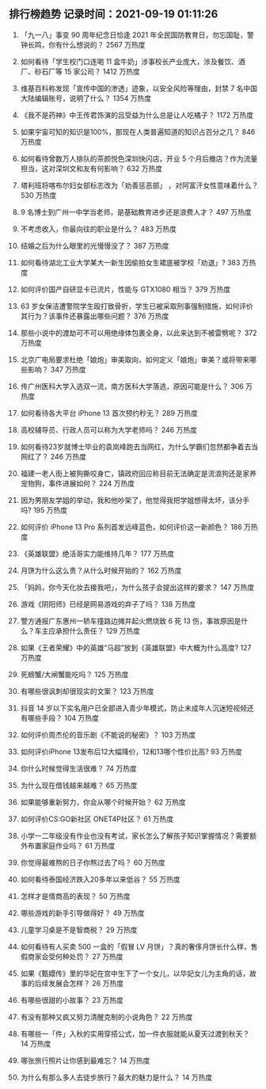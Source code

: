 
## 排行榜趋势 记录时间：2021-09-19 01:11:26
  
  1. 「九一八」事变 90 周年纪念日恰逢 2021 年全民国防教育日，勿忘国耻，警钟长鸣，你有什么想说的？ 2567 万热度
    
  2. 如何看待「学生校门口连喝 11 盒牛奶」涉事校长产业庞大，涉及餐饮、酒厂、砂石厂等 15 家公司？ 1412 万热度
    
  3. 维基百科称发现「宣传中国的渗透」迹象，以安全风险等理由，封禁 7 名中国大陆编辑账号，说明了什么？ 1354 万热度
    
  4. 《我不是药神》中王传君饰演的吕受益为什么总是让人吃橘子？ 1172 万热度
    
  5. 如果宇宙可知的知识是100%，那现在人类普遍知道的知识占百分之几？ 846 万热度
    
  6. 如何看待曾数万人排队的茶颜悦色深圳快闪店，开业 5 个月后撤店？作为流量担当，这对深圳文和友有何影响？ 632 万热度
    
  7. 塔利班将喀布尔妇女部标志改为「劝善惩恶部」 ，对阿富汗女性意味着什么？ 530 万热度
    
  8. 9 名博士到广州一中学当老师，是基础教育进步还是浪费人才？ 497 万热度
    
  9. 不考虑收入，你最向往的职业是什么？ 483 万热度
    
  10. 结婚之后为什么眼里的光慢慢没了？ 387 万热度
    
  11. 如何看待湖北工业大学某大一新生因偷拍女生裙底被学校「劝退」? 383 万热度
    
  12. 如何评价国产自研显卡已流片，性能与 GTX1080 相当？ 379 万热度
    
  13. 63 岁女保洁遭警院学生殴打致骨折，学生已被采取刑事强制措施，如何评价其行为？该事件还暴露出哪些问题？ 376 万热度
    
  14. 那些小说中的渡劫可不可以用绝缘体包裹全身，以此来达到不被雷劈呢？ 372 万热度
    
  15. 北京广电局要求杜绝「娘炮」审美取向，如何定义「娘炮」审美？或将带来哪些影响？ 347 万热度
    
  16. 传广州医科大学入选双一流，南方医科大学落选，原因可能是什么？ 306 万热度
    
  17. 如何看待各大平台 iPhone 13 首次预约秒无？ 289 万热度
    
  18. 高校辅导员、行政人员可以称为大学老师吗？ 246 万热度
    
  19. 如何看待23岁就博士毕业的袁岚峰跑去当网红，为什么学霸们忽然都争着去当网红了？ 246 万热度
    
  20. 福建一老人街上被狗撕咬身亡，镇政府回应称目前无法确定是流浪狗还是家养宠物狗，事件进展如何？ 224 万热度
    
  21. 因为男朋友学姐的举动，我和他吵架了，他觉得我把学姐想得太坏，该分手吗? 195 万热度
    
  22. 如何评价 iPhone 13 Pro 系列首发远峰蓝色，如何评价这一新颜色？ 186 万热度
    
  23. 《英雄联盟》绝活哥实力能维持几年？ 177 万热度
    
  24. 月饼为什么这么贵？从什么时候开始的？ 162 万热度
    
  25. 「妈妈，你今天化妆去接我吧」，为什么孩子会提出这样的要求？ 147 万热度
    
  26. 游戏《阴阳师》已经是网易游戏的弃子了吗？ 138 万热度
    
  27. 警方通报广东惠州一轿车撞路边摊并起火燃烧致 6 死 13 伤，事故原因是什么？车主应承担什么责任？ 129 万热度
    
  28. 如果《王者荣耀》中的英雄“马超”放到《英雄联盟》中大概为什么高度? 127 万热度
    
  29. 死螃蟹/大闸蟹能吃吗？ 125 万热度
    
  30. 有哪些很讽刺却很现实的文案？ 123 万热度
    
  31. 抖音 14 岁以下实名用户已全部进入青少年模式，防止未成年人沉迷短视频还有哪些手段？ 104 万热度
    
  32. 如何评价周杰伦的音乐剧《不能说的秘密》？ 103 万热度
    
  33. 如何评价iPhone 13发布后12大幅降价，12和13哪个性价比高? 93 万热度
    
  34. 你什么时候觉得生活很难？ 74 万热度
    
  35. 为什么现在借钱越来越难？ 65 万热度
    
  36. 如果能够重新努力，你会从哪个时候开始？ 62 万热度
    
  37. 如何评价CS:GO新社区 ONET4P社区？ 61 万热度
    
  38. 小学一二年级没有作业也没有考试，家长怎么了解孩子知识掌握情况？需要额外布置家庭作业吗？ 61 万热度
    
  39. 你觉得最难熬的日子你熬过去了吗？ 60 万热度
    
  40. 如何看待泰国经济跌入20多年以来低谷？ 55 万热度
    
  41. 怎样才是情商高的表现？ 50 万热度
    
  42. 哪些游戏的新手引导做得好？ 49 万热度
    
  43. 儿童学习桌是不是智商税？ 29 万热度
    
  44. 如何看待有人买卖 500 一盒的「假冒 LV 月饼」？真的奢侈月饼长什么样，售假商家会受何种处罚？ 27 万热度
    
  45. 如果《甄嬛传》里的华妃在宫中生下了一个女儿，以华妃女儿为主角的话，故事的后续发展会怎样？ 26 万热度
    
  46. 有哪些很甜的小故事？ 23 万热度
    
  47. 有没有那种又疯又努力清醒克制的小说角色？ 22 万热度
    
  48. 有哪些一「件」入秋的实用穿搭公式，加一件衣服就能从夏天过渡到秋天？ 14 万热度
    
  49. 哪张旅行照片让你感到最难忘？ 14 万热度
    
  50. 为什么有那么多人去徒步旅行？最大的魅力是什么？ 14 万热度
    
